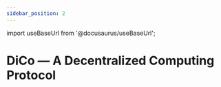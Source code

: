```yaml
---
sidebar_position: 2
---
```


import useBaseUrl from '@docusaurus/useBaseUrl';

# DiCo — A Decentralized Computing Protocol

